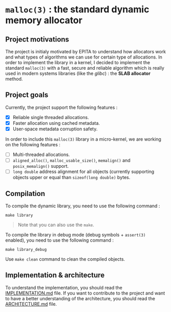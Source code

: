# `malloc(3)` : the standard dynamic memory allocator

## Project motivations

The project is initialy motivated by EPITA to understand how allocators work and what types of algorithms we can use for certain type of allocations. In order to implement the library in a kernel, I decided to implement the standard `malloc(3)` with a fast, secure and reliable algorithm which is really used in modern systems libraries (like the *glibc*) : the **SLAB allocator** method.

## Project goals

Currently, the project support the following features :

- [x] Reliable single threaded allocations.
- [x] Faster allocation using cached metadata.
- [x] User-space metadata corruption safety.

In order to include this `malloc(3)` library in a micro-kernel, we are working on the following features :

- [ ] Multi-threaded allocations.
- [ ] `aligned_alloc()`, `malloc_usable_size()`, `memalign()` and `posix_memalign()` support.
- [ ] `long double` address alignment for all objects (currently supporting objects upper or equal than `sizeof(long double)` bytes.

## Compilation

To compile the dynamic library, you need to use the following command :

    make library

> Note that you can also use the `make`.

To compile the library in debug mode (debug symbols + `assert(3)` enabled), you need to use the following command :

    make library_debug

Use  `make clean` command to clean the compiled objects.

## Implementation & architecture

To understand the implementation, you should read the [IMPLEMENTATION.md](IMPLEMENTATION.md) file.
If you want to contribute to the project and want to have a better understanding of the architecture, you should read the [ARCHITECTURE.md](ARCHITECTURE.md) file.
